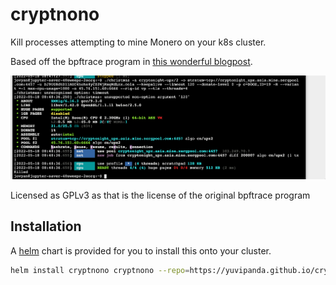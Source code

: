 # cryptnono

Kill processes attempting to mine Monero on your k8s cluster.

Based off the bpftrace program in [this wonderful blogpost](https://blog.px.dev/detect-monero-miners/).

![](./screenshot.png)

Licensed as GPLv3 as that is the license of the original bpftrace program

## Installation

A [helm](https://helm.sh/) chart is provided for you to install
this onto your cluster.

```bash
helm install cryptnono cryptnono --repo=https://yuvipanda.github.io/cryptnono/ --devel
```
